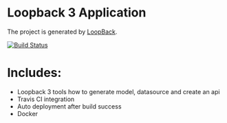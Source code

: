 # Loopback 3 Application

The project is generated by [LoopBack](http://loopback.io).

[![Build Status](https://travis-ci.org/khoatrankt1991/loopback3_tutorial.svg?branch=master)](https://travis-ci.org/khoatrankt1991/loopback3_tutorial)

# Includes:
  - Loopback 3 tools how to generate model, datasource and create an api
  - Travis CI integration
  - Auto deployment after build success
  - Docker
